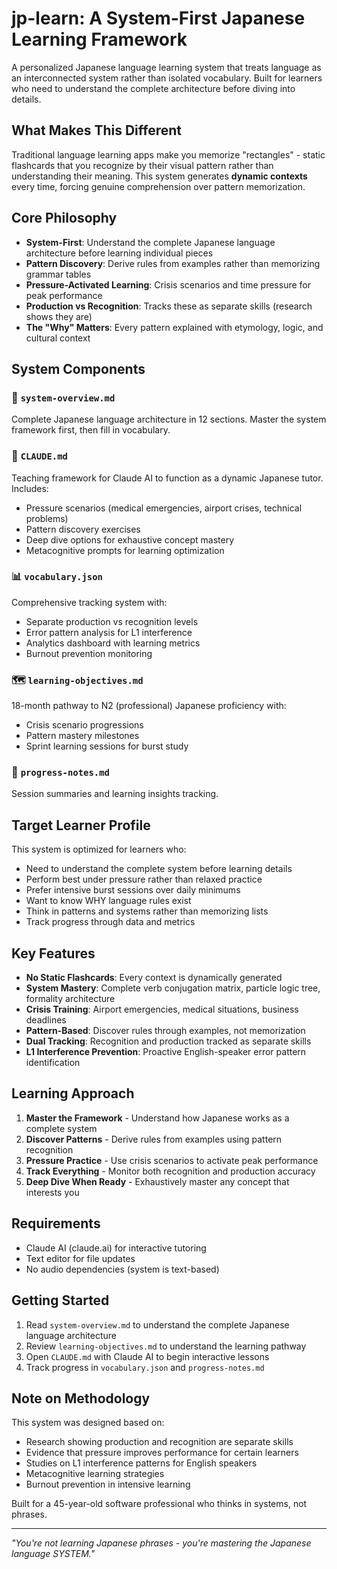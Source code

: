 # jp-learn: A System-First Japanese Learning Framework

A personalized Japanese language learning system that treats language as an interconnected system rather than isolated vocabulary. Built for learners who need to understand the complete architecture before diving into details.

## What Makes This Different

Traditional language learning apps make you memorize "rectangles" - static flashcards that you recognize by their visual pattern rather than understanding their meaning. This system generates **dynamic contexts** every time, forcing genuine comprehension over pattern memorization.

## Core Philosophy

- **System-First**: Understand the complete Japanese language architecture before learning individual pieces
- **Pattern Discovery**: Derive rules from examples rather than memorizing grammar tables
- **Pressure-Activated Learning**: Crisis scenarios and time pressure for peak performance
- **Production vs Recognition**: Tracks these as separate skills (research shows they are)
- **The "Why" Matters**: Every pattern explained with etymology, logic, and cultural context

## System Components

### 📐 `system-overview.md`
Complete Japanese language architecture in 12 sections. Master the system framework first, then fill in vocabulary.

### 🎯 `CLAUDE.md` 
Teaching framework for Claude AI to function as a dynamic Japanese tutor. Includes:
- Pressure scenarios (medical emergencies, airport crises, technical problems)
- Pattern discovery exercises
- Deep dive options for exhaustive concept mastery
- Metacognitive prompts for learning optimization

### 📊 `vocabulary.json`
Comprehensive tracking system with:
- Separate production vs recognition levels
- Error pattern analysis for L1 interference
- Analytics dashboard with learning metrics
- Burnout prevention monitoring

### 🗺️ `learning-objectives.md`
18-month pathway to N2 (professional) Japanese proficiency with:
- Crisis scenario progressions
- Pattern mastery milestones
- Sprint learning sessions for burst study

### 📝 `progress-notes.md`
Session summaries and learning insights tracking.

## Target Learner Profile

This system is optimized for learners who:
- Need to understand the complete system before learning details
- Perform best under pressure rather than relaxed practice
- Prefer intensive burst sessions over daily minimums
- Want to know WHY language rules exist
- Think in patterns and systems rather than memorizing lists
- Track progress through data and metrics

## Key Features

- **No Static Flashcards**: Every context is dynamically generated
- **System Mastery**: Complete verb conjugation matrix, particle logic tree, formality architecture
- **Crisis Training**: Airport emergencies, medical situations, business deadlines
- **Pattern-Based**: Discover rules through examples, not memorization
- **Dual Tracking**: Recognition and production tracked as separate skills
- **L1 Interference Prevention**: Proactive English-speaker error pattern identification

## Learning Approach

1. **Master the Framework** - Understand how Japanese works as a complete system
2. **Discover Patterns** - Derive rules from examples using pattern recognition
3. **Pressure Practice** - Use crisis scenarios to activate peak performance
4. **Track Everything** - Monitor both recognition and production accuracy
5. **Deep Dive When Ready** - Exhaustively master any concept that interests you

## Requirements

- Claude AI (claude.ai) for interactive tutoring
- Text editor for file updates
- No audio dependencies (system is text-based)

## Getting Started

1. Read `system-overview.md` to understand the complete Japanese language architecture
2. Review `learning-objectives.md` to understand the learning pathway
3. Open `CLAUDE.md` with Claude AI to begin interactive lessons
4. Track progress in `vocabulary.json` and `progress-notes.md`

## Note on Methodology

This system was designed based on:
- Research showing production and recognition are separate skills
- Evidence that pressure improves performance for certain learners
- Studies on L1 interference patterns for English speakers
- Metacognitive learning strategies
- Burnout prevention in intensive learning

Built for a 45-year-old software professional who thinks in systems, not phrases.

---

*"You're not learning Japanese phrases - you're mastering the Japanese language SYSTEM."*